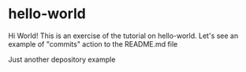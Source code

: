 # hello-world

Hi World!
This is an exercise of the tutorial on hello-world.
Let's see an example of "commits" action to the README.md file

Just another depository example
